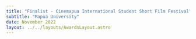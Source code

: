 ```yaml
---
title: "Finalist - Cinemapua International Student Short Film Festival"
subtitle: "Mapua University"
date: November 2022
layout: ../../layouts/AwardsLayout.astro
---
```


#
